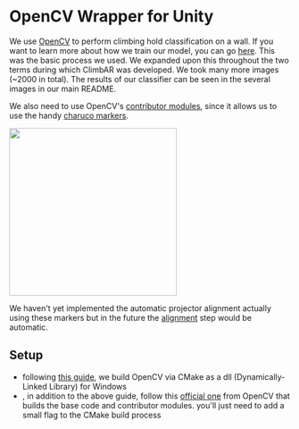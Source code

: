 # OpenCV Wrapper for Unity

We use [OpenCV](https://github.com/opencv/opencv) to perform climbing hold classification on a wall. If you want to learn more about how we train our model, you can go [here](https://github.com/patxu/cs98-senior-project/tree/master/checkpoints/opencv_hack#opencv-hack-a-thing). This was the basic process we used. We expanded upon this throughout the two terms during which ClimbAR was developed. We took many more images (~2000 in total). The results of our classifier can be seen in the several images in our main README.

We also need to use OpenCV's [contributor modules](https://github.com/opencv/opencv_contrib), since it allows us to use the handy [charuco markers](https://github.com/opencv/opencv_contrib/tree/master/modules/aruco).

<img src="https://raw.githubusercontent.com/opencv/opencv_contrib/master/modules/aruco/tutorials/charuco_detection/images/board.jpg" height=300px>

We haven't yet implemented the automatic projector alignment actually using these markers but in the future the [alignment](https://github.com/patxu/cs98-senior-project/tree/master/climbARUnity#quickstart) step would be automatic.

## Setup
  - following [this guide](http://dogfeatherdesign.com/opencv-3-0-microsoft-visual-studio-2015-cmake-and-c/), we build OpenCV via CMake as a dll (Dynamically-Linked Library) for Windows
  - , in addition to the above guide, follow this [official one](https://github.com/opencv/opencv_contrib#how-to-build-opencv-with-extra-modules) from OpenCV that builds the base code and contributor modules. you'll just need to add a small flag to the CMake build process
